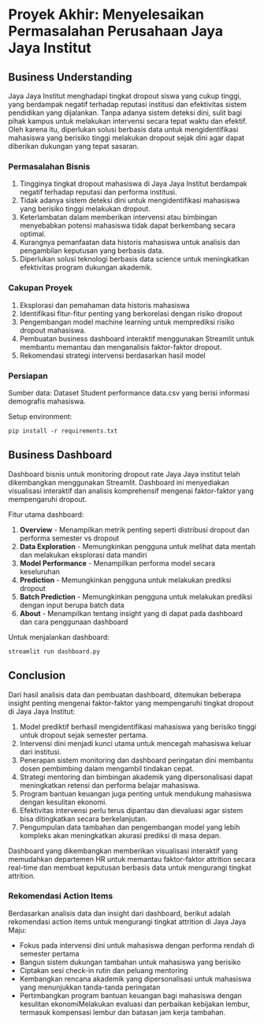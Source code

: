 # Proyek Akhir: Menyelesaikan Permasalahan Perusahaan Jaya Jaya Institut

## Business Understanding

Jaya Jaya Institut menghadapi tingkat dropout siswa yang cukup tinggi, yang berdampak negatif terhadap reputasi institusi dan efektivitas sistem pendidikan yang dijalankan. Tanpa adanya sistem deteksi dini, sulit bagi pihak kampus untuk melakukan intervensi secara tepat waktu dan efektif. Oleh karena itu, diperlukan solusi berbasis data untuk mengidentifikasi mahasiswa yang berisiko tinggi melakukan dropout sejak dini agar dapat diberikan dukungan yang tepat sasaran.

### Permasalahan Bisnis

1. Tingginya tingkat dropout mahasiswa di Jaya Jaya Institut berdampak negatif terhadap reputasi dan performa institusi.
2. Tidak adanya sistem deteksi dini untuk mengidentifikasi mahasiswa yang berisiko tinggi melakukan dropout.
3. Keterlambatan dalam memberikan intervensi atau bimbingan menyebabkan potensi mahasiswa tidak dapat berkembang secara optimal.
4. Kurangnya pemanfaatan data historis mahasiswa untuk analisis dan pengambilan keputusan yang berbasis data.
5. Diperlukan solusi teknologi berbasis data science untuk meningkatkan efektivitas program dukungan akademik.

### Cakupan Proyek

1. Eksplorasi dan pemahaman data historis mahasiswa
2. Identifikasi fitur-fitur penting yang berkorelasi dengan risiko dropout
2. Pengembangan model machine learning untuk memprediksi risiko dropout mahasiswa.
3. Pembuatan business dashboard interaktif menggunakan Streamlit untuk membantu memantau dan menganalisis faktor-faktor dropout.
4. Rekomendasi strategi intervensi berdasarkan hasil model

### Persiapan

Sumber data: Dataset Student performance data.csv yang berisi informasi demografis mahasiswa.

Setup environment:

```
pip install -r requirements.txt
```

## Business Dashboard

Dashboard bisnis untuk monitoring dropout rate Jaya Jaya institut telah dikembangkan menggunakan Streamlit. Dashboard ini menyediakan visualisasi interaktif dan analisis komprehensif mengenai faktor-faktor yang mempengaruhi dropout.

Fitur utama dashboard:

1. **Overview** - Menampilkan metrik penting seperti distribusi dropout dan performa semester vs dropout
2. **Data Exploration** - Memungkinkan pengguna untuk melihat data mentah dan melakukan eksplorasi data mandiri
3. **Model Performance** - Menampilkan performa model secara keseluruhan
4. **Prediction** - Memungkinkan pengguna untuk melakukan prediksi dropout
5. **Batch Prediction** - Memungkinkan pengguna untuk melakukan prediksi dengan input berupa batch data
6. **About** - Menampilkan tentang insight yang di dapat pada dashboard dan cara penggunaan dashboard

Untuk menjalankan dashboard:
```
streamlit run dashboard.py
```

## Conclusion

Dari hasil analisis data dan pembuatan dashboard, ditemukan beberapa insight penting mengenai faktor-faktor yang mempengaruhi tingkat dropout di Jaya Jaya Institut:

1. Model prediktif berhasil mengidentifikasi mahasiswa yang berisiko tinggi untuk dropout sejak semester pertama.
2. Intervensi dini menjadi kunci utama untuk mencegah mahasiswa keluar dari institusi.
3. Penerapan sistem monitoring dan dashboard peringatan dini membantu dosen pembimbing dalam mengambil tindakan cepat.
4. Strategi mentoring dan bimbingan akademik yang dipersonalisasi dapat meningkatkan retensi dan performa belajar mahasiswa.
5. Program bantuan keuangan juga penting untuk mendukung mahasiswa dengan kesulitan ekonomi.
6. Efektivitas intervensi perlu terus dipantau dan dievaluasi agar sistem bisa ditingkatkan secara berkelanjutan.
7. Pengumpulan data tambahan dan pengembangan model yang lebih kompleks akan meningkatkan akurasi prediksi di masa depan.

Dashboard yang dikembangkan memberikan visualisasi interaktif yang memudahkan departemen HR untuk memantau faktor-faktor attrition secara real-time dan membuat keputusan berbasis data untuk mengurangi tingkat attrition.

### Rekomendasi Action Items

Berdasarkan analisis data dan insight dari dashboard, berikut adalah rekomendasi action items untuk mengurangi tingkat attrition di Jaya Jaya Maju:

- Fokus pada intervensi dini untuk mahasiswa dengan performa rendah di semester pertama
- Bangun sistem dukungan tambahan untuk mahasiswa yang berisiko
- Ciptakan sesi check-in rutin dan peluang mentoring
- Kembangkan rencana akademik yang dipersonalisasi untuk mahasiswa yang menunjukkan tanda-tanda peringatan
- Pertimbangkan program bantuan keuangan bagi mahasiswa dengan kesulitan ekonomiMelakukan evaluasi dan perbaikan kebijakan lembur, termasuk kompensasi lembur dan batasan jam kerja tambahan.
